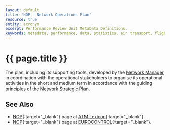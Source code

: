 ```yaml
---
layout: default
title: "NOP - Network Operations Plan"
resource: true
entity: acronym
excerpt: Performance Review Unit MetaData Definitions.
keywords: metadata, performance, data, statistics, air transport, flights, europe, delay, safety
---
```

# {{ page.title }}

The plan, including its supporting tools, developed by the
[Network Manager][nm-cfmu]
in coordination with the operational stakeholders to organise its operational
activities in the short and medium term in accordance with the guiding
principles of the Network Strategic Plan.


## See Also

* [NOP][nopLEXI]{:target="_blank"} page at [ATM Lexicon][lexi]{:target="_blank"}.
* [NOP][nopECTRL]{:target="_blank"} page at [EUROCONTROL][ectrl]{:target="_blank"}.

[nm-cfmu]: <{{ "/references/acronym/nm-cfmu.html" | prepend: site.baseurl | prepend: site.url }}> "NM"
[nopLEXI]: <https://ext.eurocontrol.int/lexicon/index.php/Network_Operations_Plan> "NOP - ATM Lexicon"
[nopECTRL]: <http://www.eurocontrol.int/operations-planning> "NOP - EUROCONTROL"
[lexi]: <https://ext.eurocontrol.int/lexicon/index.php/Main_Page> "ATM Lexicon"
[ectrl]: <https://www.eurocontrol.int/> "EUROCONTROL"
